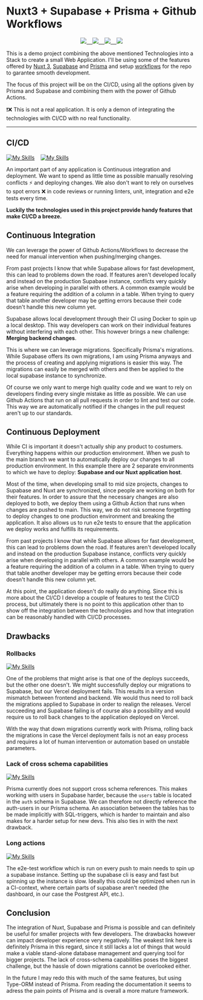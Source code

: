 # Nuxt3 + Supabase + Prisma + Github Workflows

<p align="center">
  <a href="https://v3.nuxtjs.org/">
    <img src="https://skillicons.dev/icons?i=nuxt" />
    &nbsp;&nbsp;
  </a>
  <a href="https://supabase.com/">
    <img src="https://skillicons.dev/icons?i=supabase" />
    &nbsp;&nbsp;
  </a>
  <a href="https://www.prisma.io/">
    <img src="https://skillicons.dev/icons?i=prisma" />
    &nbsp;&nbsp;
  </a>
  <a href="https://github.com/features/actions">
    <img src="https://skillicons.dev/icons?i=github" />
  </a>
</p>

This is a demo project combining the above mentioned Technologies into a Stack to create a small Web Application. I'll be using some of the features offered by [Nuxt 3](https://v3.nuxtjs.org/), [Supabase](https://supabase.com/) and [Prisma](https://www.prisma.io/) and setup [workflows](https://github.com/features/actions) for the repo to garantee smooth development.

The focus of this project will be on the CI/CD, using all the options given by Prisma and Supabase and combining them with the power of Github Actions.

:heavy_exclamation_mark::x: This is not a real application. It is only a demon of integrating the technologies with CI/CD with no real functionality.
___

## CI/CD

[![My Skills](https://skillicons.dev/icons?i=vite)](https://vitejs.dev)
&nbsp;&nbsp;
[![My Skills](https://skillicons.dev/icons?i=github)](https://github.com)

An important part of any application is Continuous integration and deployment. We want to spend as little time as possible manually resolving conflicts :zap: and deploying changes. We also don't want to rely on ourselves to spot errors :x: in code reviews or running linters, unit, integration and e2e tests every time.

**Luckily the technologies used in this project provide handy features that make CI/CD a breeze.**

## Continuous Integration

We can leverage the power of Github Actions/Workflows to decrease the need for manual intervention when pushing/merging changes.

From past projects I know that while Supabase allows for fast development, this can lead to problems down the road. If features aren't developed locally and instead on the production Supabase instance, conflicts very quickly arise when developing in parallel with others. A common example would be a feature requiring the addition of a column in a table. When trying to query that table another developer may be getting errors because their code doesn't handle this new column yet.

Supabase allows local development through their CI using Docker to spin up a local desktop. This way developers can work on their individual features without interfering with each other. This however brings a new challenge: **Merging backend changes**.

This is where we can leverage migrations. Specifically Prisma's migrations. While Supabase offers its own migrations, I am using Prisma anyways and the process of creating and applying migrations is easier this way. The migrations can easily be merged with others and then be applied to the local supabase instance to synchronize.

Of course we only want to merge high quality code and we want to rely on developers finding every single mistake as little as possible. We can use Github Actions that run on all pull requests in order to lint and test our code. This way we are automatically notified if the changes in the pull request aren't up to our standards.

## Continuous Deployment

While CI is important it doesn't actually ship any product to costumers. Everything happens within our production environment. When we push to the main branch we want to automatically deploy our changes to all production environment. In this example there are 2 separate environments to which we have to deploy: **Supabase and our Nuxt application host**.

Most of the time, when developing small to mid size projects, changes to Supabase and Nuxt are synchronized, since people are working on both for their features. In order to assure that the necessary changes are also deployed to both, we deploy them using a Github Action that runs when changes are pushed to main. This way, we do not risk someone forgetting to deploy changes to one production environment and breaking the application. It also allows us to run e2e tests to ensure that the application we deploy works and fulfills its requirements.

From past projects I know that while Supabase allows for fast development, this can lead to problems down the road. If features aren't developed locally and instead on the production Supabase instance, conflicts very quickly arise when developing in parallel with others. A common example would be a feature requiring the addition of a column in a table. When trying to query that table another developer may be getting errors because their code doesn't handle this new column yet.

At this point, the application doesn't do really do anything. Since this is more about the CI/CD I develop a couple of features to test the CI/CD process, but ultimately there is no point to this application other than to show off the integration between the technologies and how that integration can be reasonably handled with CI/CD processes.

## Drawbacks

### Rollbacks

[![My Skills](https://skillicons.dev/icons?i=prisma)](https://www.prisma.io/)

One of the problems that might arise is that one of the deploys succeeds, but the other one doesn't. We might successfully deploy our migrations to Supabase, but our Vercel deployment fails. This results in a version mismatch between frontend and backend. We would thus need to roll back the migrations applied to Supabase in order to realign the releases. Vercel succeeding and Supabase failing is of course also a possibility and would require us to roll back changes to the application deployed on Vercel.

With the way that down migrations currently work with Prisma, rolling back the migrations in case the Vercel deployment fails is not an easy process and requires a lot of human intervention or automation based on unstable parameters.


### Lack of cross schema capabilities

[![My Skills](https://skillicons.dev/icons?i=prisma)](https://www.prisma.io/)

Prisma currently does not support cross schema references. This makes working with users in Supabase harder, because the `users` table is located in the `auth` schema in Supabase.
We can therefore not directly reference the auth-users in our Prisma schema. An association between the tables has to be made implicitly with SQL-triggers, which is harder to maintain and also makes for a harder setup for new devs. This also ties in with the next drawback.


### Long actions

[![My Skills](https://skillicons.dev/icons?i=supabase)](https://www.supabase.com/)


The e2e-test workflow which is run on every push to main needs to spin up a supabase instance. Setting up the supabase cli is easy and fast but spinning up the instance is slow. Ideally this could be optimized when run in a CI-context, where certain parts of supabase aren't needed (the dashboard, in our case the Postgrest API, etc.).

## Conclusion

The integration of Nuxt, Supabase and Prisma is possible and can definitely be useful for smaller projects with few developers. The drawbacks however can impact developer experience very negatively. The weakest link here is definitely Prisma in this regard, since it still lacks a lot of things that would make a viable stand-alone database management and querying tool for bigger projects. The lack of cross-schema capabilities poses the biggest challenge, but the hassle of down migrations cannot be overlooked either.

In the future I may redo this with much of the same features, but using Type-ORM instead of Prisma. From reading the documentation it seems to adress the pain points of Prisma and is overall a more mature framework. 